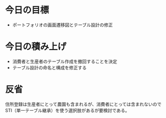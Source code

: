 # 今日の目標

- ポートフォリオの画面遷移図とテーブル設計の修正

# 今日の積み上げ

- 消費者と生産者のテーブル作成を撤回することを決定
- テーブル設計の命名と構成を修正する

# 反省

住所登録は生産者にとって農園も含まれるが、消費者にとっては含まれないのでSTI（単一テーブル継承）を使う選択肢があるが要検討である。
